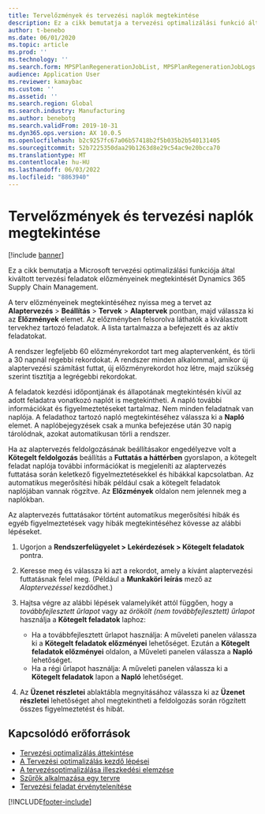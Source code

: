 ```yaml
---
title: Tervelőzmények és tervezési naplók megtekintése
description: Ez a cikk bemutatja a tervezési optimalizálási funkció által kiváltott tervezési feladatok előzményeinek megtekintését.
author: t-benebo
ms.date: 06/01/2020
ms.topic: article
ms.prod: ''
ms.technology: ''
ms.search.form: MPSPlanRegenerationJobList, MPSPlanRegenerationJobLogs
audience: Application User
ms.reviewer: kamaybac
ms.custom: ''
ms.assetid: ''
ms.search.region: Global
ms.search.industry: Manufacturing
ms.author: benebotg
ms.search.validFrom: 2019-10-31
ms.dyn365.ops.version: AX 10.0.5
ms.openlocfilehash: b2c9257fc67a06b57418b2f5b035b2b540131405
ms.sourcegitcommit: 52b7225350daa29b1263d8e29c54ac9e20bcca70
ms.translationtype: MT
ms.contentlocale: hu-HU
ms.lasthandoff: 06/03/2022
ms.locfileid: "8863940"
---
```

# <a name="view-plan-history-and-planning-logs"></a>Tervelőzmények és tervezési naplók megtekintése

[!include [banner](../../includes/banner.md)]

Ez a cikk bemutatja a Microsoft tervezési optimalizálási funkciója által kiváltott tervezési feladatok előzményeinek megtekintését Dynamics 365 Supply Chain Management.

A terv előzményeinek megtekintéséhez nyissa meg a tervet az **Alaptervezés** \> **Beállítás** \> **Tervek** \> **Alaptervek** pontban, majd válassza ki az **Előzmények** elemet. Az előzményben felsorolva láthatók a kiválasztott tervekhez tartozó feladatok. A lista tartalmazza a befejezett és az aktív feladatokat.

A rendszer legfeljebb 60 előzményrekordot tart meg alaptervenként, és törli a 30 napnál régebbi rekordokat. A rendszer minden alkalommal, amikor új alaptervezési számítást futtat, új előzményrekordot hoz létre, majd szükség szerint tisztítja a legrégebbi rekordokat.

A feladatok kezdési időpontjának és állapotának megtekintésén kívül az adott feladatra vonatkozó naplót is megtekintheti. A napló további információkat és figyelmeztetéseket tartalmaz. Nem minden feladatnak van naplója. A feladathoz tartozó napló megtekintéséhez válassza ki a **Napló** elemet. A naplóbejegyzések csak a munka befejezése után 30 napig tárolódnak, azokat automatikusan törli a rendszer.

Ha az alaptervezés feldolgozásának beállításakor engedélyezve volt a **Kötegelt feldolgozás** beállítás a **Futtatás a háttérben** gyorslapon, a kötegelt feladat naplója további információkat is megjeleníti az alaptervezés futtatása során keletkező figyelmeztetésekkel és hibákkal kapcsolatban. Az automatikus megerősítési hibák például csak a kötegelt feladatok naplójában vannak rögzítve. Az **Előzmények** oldalon nem jelennek meg a naplókban.

Az alaptervezés futtatásakor történt automatikus megerősítési hibák és egyéb figyelmeztetések vagy hibák megtekintéséhez kövesse az alábbi lépéseket.

1. Ugorjon a **Rendszerfelügyelet \> Lekérdezések \> Kötegelt feladatok** pontra.
1. Keresse meg és válassza ki azt a rekordot, amely a kívánt alaptervezési futtatásnak felel meg. (Például a **Munkaköri leírás** mező az *Alaptervezéssel* kezdődhet.)
1. Hajtsa végre az alábbi lépések valamelyikét attól függően, hogy a *továbbfejlesztett űrlapot* vagy az *örökölt (nem továbbfejlesztett) űrlapot* használja a **Kötegelt feladatok** laphoz:

    - Ha a továbbfejlesztett űrlapot használja: A műveleti panelen válassza ki a **Kötegelt feladatok előzményei** lehetőséget. Ezután a **Kötegelt feladatok előzményei** oldalon, a Műveleti panelen válassza a **Napló** lehetőséget.
    - Ha a régi űrlapot használja: A műveleti panelen válassza ki a **Kötegelt feladatok** lapon a **Napló** lehetőséget.

1. Az **Üzenet részletei** ablaktábla megnyitásához válassza ki az **Üzenet részletei** lehetőséget ahol megtekintheti a feldolgozás során rögzített összes figyelmeztetést és hibát.

## <a name="related-resources"></a>Kapcsolódó erőforrások

- [Tervezési optimalizálás áttekintése](planning-optimization-overview.md)
- [A Tervezési optimalizálás kezdő lépései](get-started.md)
- [A tervezésoptimalizálása illeszkedési elemzése](planning-optimization-fit-analysis.md)
- [Szűrők alkalmazása egy tervre](plan-filters.md)
- [Tervezési feladat érvénytelenítése](cancel-planning-job.md)


[!INCLUDE[footer-include](../../../includes/footer-banner.md)]

